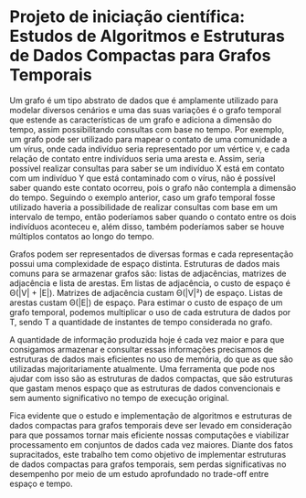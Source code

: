 # Projeto de iniciação científica: Estudos de Algoritmos e Estruturas de Dados Compactas para Grafos Temporais


Um grafo é um tipo abstrato de dados que é amplamente utilizado para modelar diversos cenários e uma das suas variações é o grafo temporal que estende as características de um grafo e adiciona a dimensão do tempo, assim possibilitando consultas com base no tempo. Por exemplo, um grafo pode ser utilizado para mapear o contato de uma comunidade a um vírus, onde cada indivíduo seria representado por um vértice v, e cada relação de contato entre indivíduos seria uma aresta e. Assim, seria possível realizar consultas para saber se um indivíduo X está em contato com um indivíduo Y que está contaminado com o vírus, não é possível saber quando este contato ocorreu, pois o grafo não contempla a dimensão do tempo. Seguindo o exemplo anterior, caso um grafo temporal fosse utilizado haveria a possibilidade de realizar consultas com base em um intervalo de tempo, então poderíamos saber quando o contato entre os dois  indivíduos aconteceu e, além disso, também poderíamos saber se houve múltiplos contatos ao longo do tempo.

Grafos podem ser representados de diversas formas e cada representação possui uma complexidade de espaço distinta. Estruturas de dados mais comuns para se armazenar grafos são: listas de adjacências, matrizes de adjacência e lista de arestas. Em listas de adjacência, o custo de espaço é Θ(|V| + |E|). Matrizes de adjacência custam Θ(|V|²) de espaço. Listas de arestas custam Θ(|E|) de espaço. Para estimar o custo de espaço de um grafo temporal, podemos multiplicar o uso de cada estrutura de dados por T, sendo T a quantidade de instantes de tempo considerada no grafo.

A quantidade de informação produzida hoje é cada vez maior e para que consigamos armazenar e consultar essas informações precisamos de estruturas de dados mais eficientes no uso de memória, do que as que são utilizadas majoritariamente atualmente. Uma ferramenta que pode nos ajudar com isso são as estruturas de dados compactas, que são estruturas que gastam menos espaço que as estruturas de dados convencionais e sem aumento significativo no tempo de execução original.

Fica evidente que o estudo e implementação de algoritmos e estruturas de dados compactas para grafos temporais deve ser levado em consideração para que possamos tornar mais eficiente nossas computações e viabilizar processamento em conjuntos de dados cada vez maiores. Diante dos fatos supracitados, este trabalho tem como objetivo de implementar estruturas de dados compactas para grafos temporais, sem perdas significativas no desempenho por meio de um estudo aprofundado no trade-off entre espaço e tempo.
